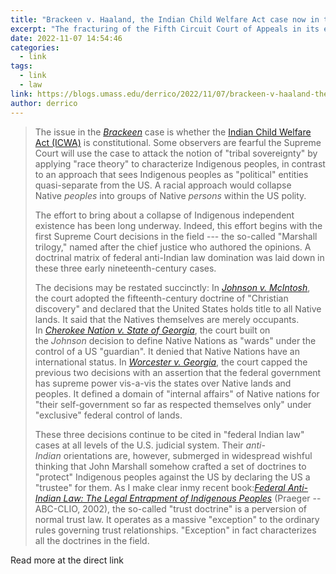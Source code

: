 ```yaml
---
title: "Brackeen v. Haaland, the Indian Child Welfare Act case now in the Supreme Court: Seen in Perspective"
excerpt: "The fracturing of the Fifth Circuit Court of Appeals in its effort to decide Brakeen in 2021 demonstrates the deep confusion and contradiction (some say schizophrenia) that characterize the application of these fundamentally anti-Indigenous doctrines in their disguise as 'federal protection'."
date: 2022-11-07 14:54:46
categories:
  - link
tags:
  - link
  - law
link: https://blogs.umass.edu/derrico/2022/11/07/brackeen-v-haaland-the-indian-child-welfare-act-case-now-in-the-supreme-court-seen-in-perspective/
author: derrico
---
```

> The issue in the *[Brackeen](https://www.law.cornell.edu/supct/cert/21-376)* case is whether the [Indian Child Welfare Act (ICWA)](https://statecodesfiles.justia.com/us/2011/title-25/chapter-21/section-1901/document.pdf) is constitutional. Some observers are fearful the Supreme Court will use the case to attack the notion of "tribal sovereignty" by applying "race theory" to characterize Indigenous peoples, in contrast to an approach that sees Indigenous peoples as "political" entities quasi-separate from the US. A racial approach would collapse Native *peoples* into groups of Native *persons* within the US polity.
>
> The effort to bring about a collapse of Indigenous independent existence has been long underway. Indeed, this effort begins with the first Supreme Court decisions in the field --- the so-called "Marshall trilogy," named after the chief justice who authored the opinions. A doctrinal matrix of federal anti-Indian law domination was laid down in these three early nineteenth-century cases.
> 
> The decisions may be restated succinctly: In *[Johnson v. McIntosh](https://supreme.justia.com/cases/federal/us/21/543/)*, the court adopted the fifteenth-century doctrine of "Christian discovery" and declared that the United States holds title to all Native lands. It said that the Natives themselves are merely occupants. In *[Cherokee Nation v. State of Georgia](https://supreme.justia.com/cases/federal/us/30/1/)*, the court built on the *Johnson* decision to define Native Nations as "wards" under the control of a US "guardian". It denied that Native Nations have an international status. In *[Worcester v. Georgia](https://supreme.justia.com/cases/federal/us/31/515/)*, the court capped the previous two decisions with an assertion that the federal government has supreme power vis-a-vis the states over Native lands and peoples. It defined a domain of "internal affairs" of Native nations for "their self-government so far as respected themselves only" under "exclusive" federal control of lands.
> 
> These three decisions continue to be cited in "federal Indian law" cases at all levels of the U.S. judicial system. Their *anti-Indian* orientations are, however, submerged in widespread wishful thinking that John Marshall somehow crafted a set of doctrines to "protect" Indigenous peoples against the US by declaring the US a "trustee" for them. As I make clear inmy recent book:*[Federal Anti-Indian Law: The Legal Entrapment of Indigenous Peoples](https://www.abc-clio.com/products/A6462C/)* (Praeger -- ABC-CLIO, 2002), the so-called "trust doctrine" is a perversion of normal trust law. It operates as a massive "exception" to the ordinary rules governing trust relationships. "Exception" in fact characterizes all the doctrines in the field.

Read more at the direct link

